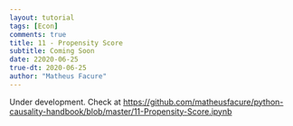 ```yaml
---
layout: tutorial
tags: [Econ]
comments: true
title: 11 - Propensity Score
subtitle: Coming Soon
date: 22020-06-25
true-dt: 2020-06-25
author: "Matheus Facure"
---
```


Under development. Check at https://github.com/matheusfacure/python-causality-handbook/blob/master/11-Propensity-Score.ipynb